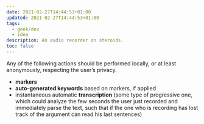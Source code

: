 ```yaml
---
date: 2021-02-27T14:44:53+01:00
updated: 2021-02-27T14:44:53+01:00
tags:
  - geek/dev
  - idea
description: An audio recorder on steroids.
toc: false
---
```

<div class='yellow box'>
	Any of the following actions should be performed locally, or at least anonymously, respecting the user’s privacy.
</div>

- **markers**
- **auto-generated keywords** based on markers, if applied
- instantaneous automatic **transcription** (some type of progressive one, which could analyze the few seconds the user just recorded and immediately parse the text, such that if the one who is recording has lost track of the argument can read his last sentences)
